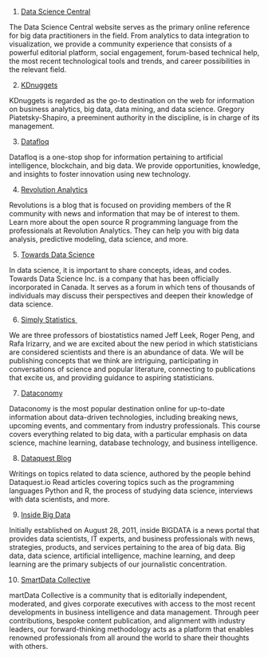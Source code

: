 1. <a href="https://www.datasciencecentral.com/">Data Science Central</a>

  The Data Science Central website serves as the primary online reference for big data practitioners in the field. From analytics to data integration to visualization, we provide a community experience that consists of a powerful editorial platform, social engagement, forum-based technical help, the most recent technological tools and trends, and career possibilities in the relevant field.

2. <a href="https://www.kdnuggets.com/">KDnuggets</a>

  KDnuggets is regarded as the go-to destination on the web for information on business analytics, big data, data mining, and data science. Gregory Piatetsky-Shapiro, a preeminent authority in the discipline, is in charge of its management.

3. <a href="https://datafloq.com/">Datafloq</a>

  Datafloq is a one-stop shop for information pertaining to artificial intelligence, blockchain, and big data. We provide opportunities, knowledge, and insights to foster innovation using new technology.

4. <a href="https://blog.revolutionanalytics.com/">Revolution Analytics</a>

  Revolutions is a blog that is focused on providing members of the R community with news and information that may be of interest to them. Learn more about the open source R programming language from the professionals at Revolution Analytics. They can help you with big data analysis, predictive modeling, data science, and more.

5. <a href="https://towardsdatascience.com/">Towards Data Science</a>

  In data science, it is important to share concepts, ideas, and codes. Towards Data Science Inc. is a company that has been officially incorporated in Canada. It serves as a forum in which tens of thousands of individuals may discuss their perspectives and deepen their knowledge of data science.

6. <a href="https://simplystatistics.org/index.html">Simply Statistics </a>

  We are three professors of biostatistics named Jeff Leek, Roger Peng, and Rafa Irizarry, and we are excited about the new period in which statisticians are considered scientists and there is an abundance of data. We will be publishing concepts that we think are intriguing, participating in conversations of science and popular literature, connecting to publications that excite us, and providing guidance to aspiring statisticians.

7. <a href="https://dataconomy.com/">Dataconomy</a>

  Dataconomy is the most popular destination online for up-to-date information about data-driven technologies, including breaking news, upcoming events, and commentary from industry professionals. This course covers everything related to big data, with a particular emphasis on data science, machine learning, database technology, and business intelligence.

8. <a href="https://www.dataquest.io/">Dataquest Blog</a>

  Writings on topics related to data science, authored by the people behind Dataquest.io Read articles covering topics such as the programming languages Python and R, the process of studying data science, interviews with data scientists, and more.

9. <a href="https://insidebigdata.com/">Inside Big Data</a>

  Initially established on August 28, 2011, inside BIGDATA is a news portal that provides data scientists, IT experts, and business professionals with news, strategies, products, and services pertaining to the area of big data. Big data, data science, artificial intelligence, machine learning, and deep learning are the primary subjects of our journalistic concentration.

10. <a href="https://www.smartdatacollective.com/">SmartData Collective</a>

  martData Collective is a community that is editorially independent, moderated, and gives corporate executives with access to the most recent developments in business intelligence and data management. Through peer contributions, bespoke content publication, and alignment with industry leaders, our forward-thinking methodology acts as a platform that enables renowned professionals from all around the world to share their thoughts with others.



